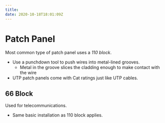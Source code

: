```yaml
---
title: 
date: 2020-10-18T18:01:09Z
---
```


# Patch Panel

Most common type of patch panel uses a *110 block*.

-   Use a punchdown tool to push wires into metal-lined grooves.
    -   Metal in the groove slices the cladding enough to make contact with the wire
-   UTP patch panels come with Cat ratings just like UTP cables.

## 66 Block

Used for telecommunications.

-   Same basic installation as 110 block applies.

